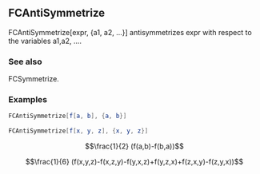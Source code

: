 ##  FCAntiSymmetrize 

FCAntiSymmetrize[expr, {a1, a2, ...}] antisymmetrizes expr with respect to the variables a1,a2, ....

###  See also 

FCSymmetrize.

###  Examples 

```mathematica
FCAntiSymmetrize[f[a, b], {a, b}] 
 
FCAntiSymmetrize[f[x, y, z], {x, y, z}]
```

$$\frac{1}{2} (f(a,b)-f(b,a))$$

$$\frac{1}{6} (f(x,y,z)-f(x,z,y)-f(y,x,z)+f(y,z,x)+f(z,x,y)-f(z,y,x))$$